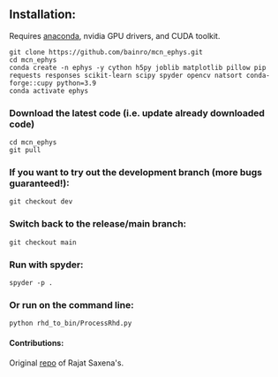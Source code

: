 ## Installation:
Requires [anaconda](https://www.anaconda.com/download), nvidia GPU drivers, and CUDA toolkit.
```
git clone https://github.com/bainro/mcn_ephys.git
cd mcn_ephys
conda create -n ephys -y cython h5py joblib matplotlib pillow pip requests responses scikit-learn scipy spyder opencv natsort conda-forge::cupy python=3.9
conda activate ephys
```

### Download the latest code (i.e. update already downloaded code)
```
cd mcn_ephys
git pull
```

### If you want to try out the development branch (more bugs guaranteed!):
```git checkout dev```

### Switch back to the release/main branch:
```git checkout main```

### Run with spyder:
```
spyder -p .
```

### Or run on the command line:
```
python rhd_to_bin/ProcessRhd.py
```

#### Contributions:
Original [repo](https://github.com/rajatsaxena/mea/tree/main) of Rajat Saxena's.
